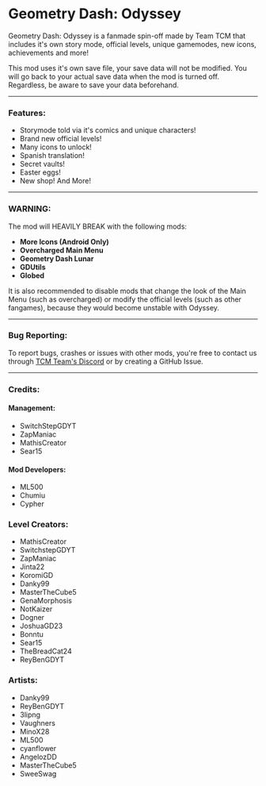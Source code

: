 # Geometry Dash: <cr>O</c><co>d</c><cy>y</c><cg>s</c><cj>s</c><cb>e</c><cp>y</c>

Geometry Dash: Odyssey is a fanmade spin-off made by Team TCM that includes it's own story mode, official levels, unique gamemodes, new icons, achievements and more!

This mod uses it's own save file, your save data will not be modified. You will go back to your actual save data when the mod is turned off. Regardless, be aware to save your data beforehand.

---
### **Features**:

- Storymode told via it's comics and unique characters!
- Brand new official levels!
- Many icons to unlock!
- Spanish translation!
- Secret vaults!
- Easter eggs!
- New shop!
And More!

---
### **<cr>WARNING:</c>**

The mod will <cr>HEAVILY BREAK</c> with the following mods:

- **More Icons (Android Only)**
- **Overcharged Main Menu**
- **Geometry Dash Lunar**
- **GDUtils**
- **Globed**

It is also recommended to disable mods that change the look of the Main Menu (such as overcharged) or modify the official levels (such as other fangames), because they would become unstable with Odyssey.

---
### **Bug Reporting**:

To report bugs, crashes or issues with other mods, you're free to contact us through [TCM Team's Discord](https://discord.gg/PNPrR4DEbw) or by creating a GitHub Issue.

---
### **Credits**:

#### <cy>Management</c>:

- SwitchStepGDYT
- ZapManiac
- MathisCreator
- Sear15

#### <cb>Mod Developers</c>: 

- ML500
- Chumiu
- Cypher

### <cg>Level Creators</c>:

- MathisCreator
- SwitchstepGDYT
- ZapManiac
- Jinta22
- KoromiGD
- Danky99
- MasterTheCube5
- GenaMorphosis
- NotKaizer
- Dogner
- JoshuaGD23
- Bonntu
- Sear15
- TheBreadCat24
- ReyBenGDYT

### <cp>Artists</c>:

- Danky99
- ReyBenGDYT
- 3lipng
- Vaughners
- MinoX28
- ML500
- cyanflower
- AngelozDD
- MasterTheCube5
- SweeSwag

